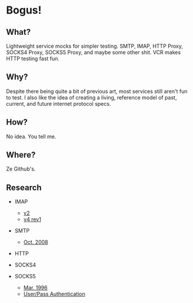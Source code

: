 # Bogus!
## What?
Lightweight service mocks for simpler testing. SMTP, IMAP, HTTP Proxy, SOCKS4 Proxy, SOCKS5 Proxy, and maybe some other shit. VCR makes HTTP testing fast fun.

## Why?
Despite there being quite a bit of previous art, most services still aren't fun to test. I also like the idea of creating a living, reference model of past, current, and future internet protocol specs.

## How?
No idea. You tell me.

## Where?
Ze Github's.

## Research
* IMAP
  * [v2](http://tools.ietf.org/html/rfc1176)
  * [v4 rev1](http://tools.ietf.org/html/rfc3501)
  
* SMTP
  * [Oct. 2008](http://tools.ietf.org/html/rfc5321)
* HTTP
* SOCKS4
* SOCKS5
  * [Mar. 1996](http://tools.ietf.org/html/rfc1928)
  * [User/Pass Authentication](http://tools.ietf.org/html/rfc1929)
